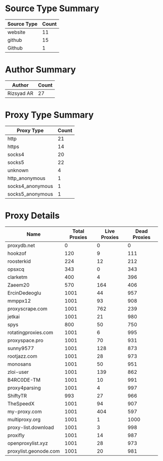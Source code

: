 # Source Type Summary

| Source Type | Count |
|-------------|-------|
| website | 11 |
| github | 15 |
| Github | 1 |


# Author Summary

| Author | Count |
|--------|-------|
| Rizsyad AR | 27 |


# Proxy Type Summary

| Proxy Type | Count |
|------------|-------|
| http | 21 |
| https | 14 |
| socks4 | 20 |
| socks5 | 22 |
| unknown | 4 |
| http_anonymous | 1 |
| socks4_anonymous | 1 |
| socks5_anonymous | 1 |


# Proxy Details

| Name | Total Proxies | Live Proxies | Dead Proxies |
|------|---------------|--------------|---------------|
| proxydb.net | 0 | 0 | 0 |
| hookzof | 120 | 9 | 111 |
| roosterkid | 224 | 12 | 212 |
| opsxcq | 343 | 0 | 343 |
| clarketm | 400 | 4 | 396 |
| Zaeem20 | 570 | 164 | 406 |
| ErcinDedeoglu | 1001 | 44 | 957 |
| mmppx12 | 1001 | 93 | 908 |
| proxyscrape.com | 1001 | 762 | 239 |
| jetkai | 1001 | 21 | 980 |
| spys | 800 | 50 | 750 |
| rotatingproxies.com | 1001 | 6 | 995 |
| proxyspace.pro | 1001 | 70 | 931 |
| sunny9577 | 1001 | 128 | 873 |
| rootjazz.com | 1001 | 28 | 973 |
| monosans | 1001 | 50 | 951 |
| zloi-user | 1001 | 139 | 862 |
| B4RC0DE-TM | 1001 | 10 | 991 |
| proxy4parsing | 1001 | 4 | 997 |
| ShiftyTR | 993 | 27 | 966 |
| TheSpeedX | 1001 | 94 | 907 |
| my-proxy.com | 1001 | 404 | 597 |
| multiproxy.org | 1001 | 1 | 1000 |
| proxy-list.download | 1001 | 3 | 998 |
| proxifly | 1001 | 14 | 987 |
| openproxylist.xyz | 1001 | 28 | 973 |
| proxylist.geonode.com | 1001 | 20 | 981 |
